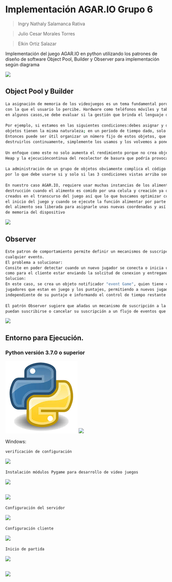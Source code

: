 # Implementación AGAR.IO  Grupo 6

> Ingry Nathaly Salamanca Rativa

> Julio Cesar Morales Torres

> Elkin Ortiz Salazar

Implementación del juego AGAR.IO en python utilizando los patrones de diseño de software Object Pool, Builder y Observer para implementación según diagrama

![](imágenes/header.png)

## Object Pool y Builder
```sh
La asignación de memoria de los videojuegos es un tema fundamental porque tiene un impacto en el rendimiento y determina la rapidez 
con la que el usuario lo percibe. Hardware como teléfonos móviles y tabletas tienen recursos limitados en comparación con una PC y 
en algunos casos,se debe evaluar si la gestión que brinda el lenguaje de programación es adecuada para nuestros objetivos.

Por ejemplo, si estamos en las siguientes condiciones:debes asignar y destruir cientos de miles de objetos durante el juego; los 
objetos tienen la misma naturaleza; en un período de tiempo dado, solo es necesario un número limitado de estos objetos.
Entonces puede ser útil organizar un número fijo de estos objetos, que llamaremos Object Pool, y en lugar de crearlos y 
destruirlos continuamente, simplemente los usamos y los volvemos a poner en el pool según sea necesario.

Un enfoque como este no solo aumenta el rendimiento porque no crea objetos cada vez, sino que también evita la fragmentación del 
Heap y la ejecucióncontinua del recolector de basura que podría provocar retrasos.

La administración de un grupo de objetos obviamente complica el código fuente y, por lo tanto, su capacidad de mantenimiento,
por lo que debe usarse si y solo si las 3 condiciones vistas arriba son verdaderas.

En nuestro caso AGAR.IO, requiere usar muchas instancias de los alimentos y virus constantemente, en los cuales se hace una 
destrucción cuando el alimento es comido por una celula y creación ya que los alimentos, así como son destruidos también son
creados en el transcurso del juego así que lo que buscamos optimizar con este patrón es que las instancias sean finitas  desde
el inicio del juego y cuando se ejecute la función alimentar por parte de una célula que representa un jugador, esa instancia
del alimento sea liberada para asignarle unas nuevas coordenadas y así no tener que crear unas nuevas optimizando el manejo
de memoria del dispositivo

```
![](imágenes/object.png)
## Observer
```sh
Este patron de comportamiento permite definir un mecanismos de suscripcion para notificar varios objetos sobre
cualquier evento.
El problema a solucionar:
Consite en poder detectar cuando un nuevo jugador se conecta o inicia una partida, seria tedioso tanto para el servidor
como para el cliente estar enviando la solcitud de conexion y entregando la respesra de inicio de partida.
Solucion: 
En este caso, se crea un objeto notificador "event Game", quien tiene como funcion principal llevar el control de los 
jugadores que estan en juego y los puntajes, permitiendo a nuevos jugadores o a los jugadores actualaes llevar un control
independiente de su puntaje e informando el control de tiempo restante de la partida.

El patrón Observer sugiere que añadas un mecanismo de suscripción a la clase notificadora para que los objetos individuales
puedan suscribirse o cancelar su suscripción a un flujo de eventos que proviene de esa notificadora.
```
![](imágenes/observer.png)

## Entorno para Ejecución.

### Python versión 3.7.0 o superior
![](imágenes/python.png)
![](imágenes/pygame.png)

Windows:
```sh
verificación de configuración
```
![](imágenes/terminal1.png)
```sh
Instalación módulos Pygame para desarrollo de video juegos
```
![](imágenes/pygame1.png)
```sh
```
![](imágenes/pygame2.png)
```sh
Configuración del servidor
```
![](imágenes/terminal3.png)
```sh
Configuración cliente
```
![](imágenes/configuracion.png)
```sh
Inicio de partida
```
![](imágenes/terminal2.png)

```sh
```
![](imágenes/juego.png)


